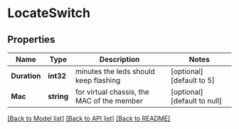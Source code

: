 # LocateSwitch

## Properties
Name | Type | Description | Notes
------------ | ------------- | ------------- | -------------
**Duration** | **int32** | minutes the leds should keep flashing | [optional] [default to 5]
**Mac** | **string** | for virtual chassis, the MAC of the member | [optional] [default to null]

[[Back to Model list]](../README.md#documentation-for-models) [[Back to API list]](../README.md#documentation-for-api-endpoints) [[Back to README]](../README.md)


